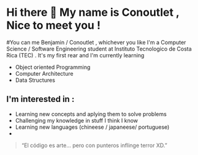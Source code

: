 # Hi there 👋 My name is Conoutlet , Nice to meet you !
#You can me Benjamin / Conoutlet , whichever you like 
I'm a Computer Science / Software Engineering student at Instituto Tecnologico de Costa Rica (TEC) .
It's my first rear and I'm currently learning 
- Object oriented Programming
- Computer Architecture
- Data Structures 
## I'm interested in : 
- Learning new concepts and aplying them to solve problems
- Challenging my knowledge in stuff I think I know
- Learning new languages (chineese / japaneese/ portuguese)
- 
> “El código es arte... pero con punteros inflinge terror XD.”
<!--
**benjaortizq/benjaortizq** is a ✨ _special_ ✨ repository because its `README.md` (this file) appears on your GitHub profile.

Here are some ideas to get you started:

- 🔭 I’m currently working on ...
- 🌱 I’m currently learning ...
- 👯 I’m looking to collaborate on ...
- 🤔 I’m looking for help with ...
- 💬 Ask me about ...
- 📫 How to reach me: ...
- 😄 Pronouns: ...
- ⚡ Fun fact: ...
-->
